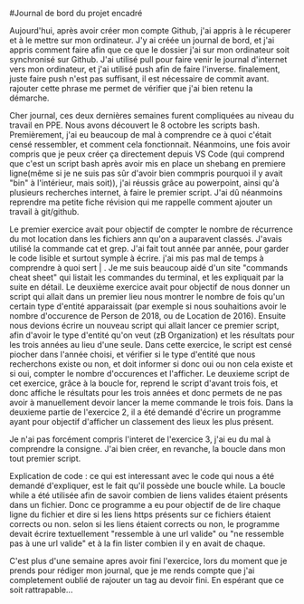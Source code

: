 #Journal de bord du projet encadré

Aujourd'hui, après avoir créer mon compte Github, j'ai appris à le récuperer et à le mettre sur mon ordinateur. J'y ai créée un journal de bord, et j'ai appris comment faire afin que ce que le dossier j'ai sur mon ordinateur soit synchronisé sur Github. J'ai utilisé pull pour faire venir le journal d'internet vers mon ordinateur, et j'ai utilisé push afin de faire l'inverse. 
finalement, juste faire push n'est pas suffisant, il est nécessaire de commit avant. rajouter cette phrase me permet de vérifier que j'ai bien retenu la démarche. 

Cher journal, ces deux dernières semaines furent compliquées au niveau du travail en PPE. Nous avons découvert le 8 octobre les scripts bash. Premièrement, j'ai eu beaucoup de mal à comprendre ce à quoi c'était censé ressembler, et comment cela fonctionnait. Néanmoins, une fois avoir compris que je peux créer ça directement depuis VS Code (qui comprend que c'est un script bash après avoir mis en place un shebang en premiere ligne(même si je ne suis pas sûr d'avoir bien commpris pourquoi il y avait "bin" à l'intérieur, mais soit)), j'ai réussis grâce au powerpoint, ainsi qu'à plusieurs recherches internet, à faire le premier script. J'ai dû néanmoins reprendre ma petite fiche révision qui me rappelle comment ajouter un travail à git/github. 

Le premier exercice avait pour objectif de compter le nombre de récurrence du mot location dans les fichiers ann qu'on a auparavent classés. J'avais utilisé la commande cat et grep. J'ai fait tout année par année, pour garder le code lisible et surtout symple à écrire. j'ai mis pas mal de temps à comprendre à quoi sert | . Je me suis beaucoup aidé d'un site "commands cheat sheet" qui listait les commandes du terminal, et les expliquait par la suite en détail.
Le deuxième exercice avait pour objectif de nous donner un script qui allait dans un premier lieu nous montrer le nombre de fois qu'un certain type d'entité apparaissait (par exemple si nous souhaitions avoir le nombre d'occurence de Person de 2018, ou de Location de 2016). Ensuite nous devions écrire un nouveau script qui allait lancer ce premier script, afin d'avoir le type d'entité qu'on veut (zB Organization) et les résultats pour les trois années au lieu d'une seule. Dans cette exercice, le script est censé piocher dans l'année choisi, et vérifier si le type d'entité que nous recherchons existe ou non, et doit informer si donc oui ou non cela existe et si oui, compter le nombre d'occurences et l'afficher. Le deuxieme script de cet exercice, grâce à la boucle for, reprend le script d'avant trois fois, et donc affiche le résultats pour les trois années et donc permets de ne pas avoir à manuellement devoir lancer la meme commande le trois fois. 
Dans la deuxieme partie de l'exercice 2, il a été demandé d'écrire un programme ayant pour objectif d'afficher un classement des lieux les plus présent.

Je n'ai pas forcément compris l'interet de l'exercice 3, j'ai eu du mal à comprendre la consigne. 
J'ai bien créer, en revanche, la boucle dans mon tout premier script. 

Explication de code : ce qui est interessant avec le code qui nous a été demandé d'expliquer, est le fait qu'il possède une boucle while. La boucle while a été utilisée afin de savoir combien de liens valides étaient présents dans un fichier. Donc ce programme a eu pour objectif de de lire chaque ligne du fichier et dire si les liens https présents sur ce fichiers étaient corrects ou non. selon si les liens étaient corrects ou non, le programme devait écrire textuellement "ressemble à une url valide" ou "ne ressemble pas à une url valide" et à la fin lister combien il y en avait de chaque.

C'est plus d'une semaine apres avoir fini l'exercice, lors du moment que je prends pour rédiger mon journal, que je me rends compte que j'ai completement oublié de rajouter un tag au devoir fini. En espérant que ce soit rattrapable...